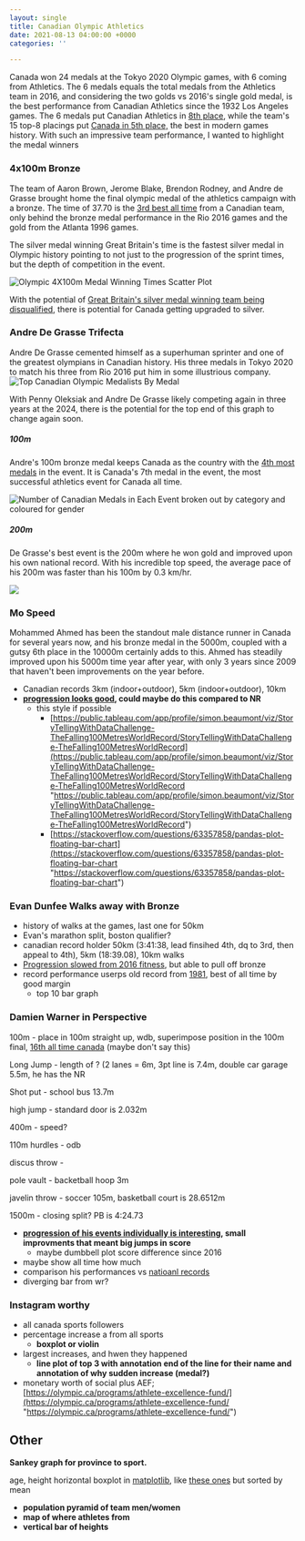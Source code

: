 ```yaml
---
layout: single
title: Canadian Olympic Athletics
date: 2021-08-13 04:00:00 +0000
categories: ''

---
```

Canada won 24 medals at the Tokyo 2020 Olympic games, with 6 coming from Athletics. The 6 medals equals the total medals from the Athletics team in 2016, and considering the two golds vs 2016's single gold medal, is the best performance from Canadian Athletics since the 1932 Los Angeles games. The 6 medals put Canadian Athletics in [8th place](https://www.worldathletics.org/competitions/olympic-games/the-xxxii-olympic-games-athletics-7132391/medaltable), while the team's 15 top-8 placings put [Canada in 5th place,](https://www.worldathletics.org/competitions/olympic-games/the-xxxii-olympic-games-athletics-7132391/placingtable) the best in modern games history. With such an impressive team performance, I wanted to highlight the medal winners

### 4x100m Bronze

The team of Aaron Brown, Jerome Blake, Brendon Rodney, and Andre de Grasse brought home the final olympic medal of the athletics campaign with a bronze. The time of 37.70 is the [3rd best all time](https://athletics.ca/rankings-records/rankings/?y=0&season=Outdoor&area=National&age_group_id=&category=Relays&event_id=136&track_wind=No&best_by_athlete=Yes) from a Canadian team, only behind the bronze medal performance in the Rio 2016 games and the gold from the Atlanta 1996 games.

The silver medal winning Great Britain's time is the fastest silver medal in Olympic history pointing to not just to the progression of the sprint times, but the depth of competition in the event.

![Olympic 4X100m Medal Winning Times Scatter Plot](/uploads/olympic-4x100m-medal-winning-times.png "Olympic 4X100m Medal Winning Times")

With the potential of [Great Britain's silver medal winning team being disqualified](https://www.cbc.ca/sports/olympics/summer/trackandfield/chinjindu-ujah-tests-positive-4-100m-tokyo-olympics-1.6138959), there is potential for Canada getting upgraded to silver.

### Andre De Grasse Trifecta

Andre De Grasse cemented himself as a superhuman sprinter and one of the greatest olympians in Canadian history. His three medals in Tokyo 2020 to match his three from Rio 2016 put him in some illustrious company.![Top Canadian Olympic Medalists By Medal](/uploads/top-canadian-olympic-medalists.png "Top Canadian Olympic Medalists")

With Penny Oleksiak and Andre De Grasse likely competing again in three years at the 2024, there is the potential for the top end of this graph to change again soon.

##### 100m

Andre's 100m bronze medal keeps Canada as the country with the [4th most medals](https://en.wikipedia.org/wiki/100_metres_at_the_Olympics#Medals_by_country) in the event. It is Canada's 7th medal in the event, the most successful athletics event for Canada all time.

![Number of Canadian Medals in Each Event broken out by category and coloured for gender](/uploads/canadianmedalstreemap.png "Number of Canadian Medals in Each Event")

##### 200m

De Grasse's best event is the 200m where he won gold and improved upon his own national record. With his incredible top speed, the average pace of his 200m was faster than his 100m by 0.3 km/hr.

![](/uploads/speed-difference-in-de-grasse-s-races.png)

### Mo Speed

Mohammed Ahmed has been the standout male distance runner in Canada for several years now, and his bronze medal in the 5000m, coupled with a gutsy 6th place in the 10000m certainly adds to this. Ahmed has steadily improved upon his 5000m time year after year, with only 3 years since 2009 that haven't been improvements on the year before.

* Canadian records 3km (indoor+outdoor), 5km (indoor+outdoor), 10km
* [**progression looks good**](https://worldathletics.org/athletes/canada/mohammed-ahmed-14330105)**, could maybe do this compared to NR**
  * this style if possible
    * [https://public.tableau.com/app/profile/simon.beaumont/viz/StoryTellingWithDataChallenge-TheFalling100MetresWorldRecord/StoryTellingWithDataChallenge-TheFalling100MetresWorldRecord](https://public.tableau.com/app/profile/simon.beaumont/viz/StoryTellingWithDataChallenge-TheFalling100MetresWorldRecord/StoryTellingWithDataChallenge-TheFalling100MetresWorldRecord "https://public.tableau.com/app/profile/simon.beaumont/viz/StoryTellingWithDataChallenge-TheFalling100MetresWorldRecord/StoryTellingWithDataChallenge-TheFalling100MetresWorldRecord")
    * [https://stackoverflow.com/questions/63357858/pandas-plot-floating-bar-chart](https://stackoverflow.com/questions/63357858/pandas-plot-floating-bar-chart "https://stackoverflow.com/questions/63357858/pandas-plot-floating-bar-chart")

### Evan Dunfee Walks away with Bronze

* history of walks at the games, last one for 50km
* Evan's marathon split, boston qualifier?
* canadian record holder 50km (3:41:38, lead finsihed 4th, dq to 3rd, then appeal to 4th), 5km (18:39.08), 10km walks
* [Progression slowed from 2016 fitness](https://worldathletics.org/athletes/canada/evan-dunfee-14174336), but able to pull off bronze
* record performance userps old record from [1981](https://athletics.ca/rankings-records/rankings/?y=0&season=Outdoor&area=National&age_group_id=&category=Race%20Walks&event_id=115&track_wind=No&best_by_athlete=Yes), best of all time by good margin
  * top 10 bar graph

### Damien Warner in Perspective

100m - place in 100m straight up, wdb, superimpose position in the 100m final, [16th all time canada](https://athletics.ca/rankings-records/rankings/?y=0&season=Outdoor&area=National&age_group_id=&category=Sprints&event_id=63&track_wind=Yes&best_by_athlete=Yes) (maybe don't say this)

Long Jump - length of ? (2 lanes = 6m, 3pt line is 7.4m, double car garage 5.5m, he has the NR

Shot put - school bus 13.7m

high jump - standard door is 2.032m

400m - speed?

110m hurdles - odb

discus throw -

pole vault - backetball hoop 3m

javelin throw - soccer 105m, basketball court is 28.6512m

1500m - closing split? PB is 4:24.73

* [**progression of his events individually is interesting**](https://worldathletics.org/athletes/canada/damian-warner-14173337)**, small improvments that meant big jumps in score**
  * maybe dumbbell plot score difference since 2016
* maybe show all time how much
* comparison his performances vs [natioanl records](https://athletics.ca/rankings-records/canadian-records/)
* diverging bar from wr?

### Instagram worthy

* all canada sports followers
* percentage increase a from all sports
  * **boxplot or violin**
* largest increases, and hwen they happened
  * **line plot of top 3 with annotation end of the line for their name and annotation of why sudden increase (medal?)**
* monetary worth of social plus AEF; [https://olympic.ca/programs/athlete-excellence-fund/](https://olympic.ca/programs/athlete-excellence-fund/ "https://olympic.ca/programs/athlete-excellence-fund/")

## Other

**Sankey graph for province to sport.**

age, height horizontal boxplot in [matplotlib](), like [these ones](https://nycdatascience.com/blog/student-works/olympic-games-data-visualization/) but sorted by mean

* **population pyramid of team men/women**
* **map of where athletes from**
* **vertical bar of heights**